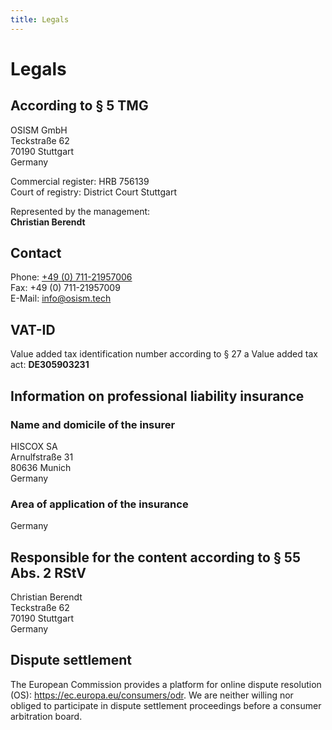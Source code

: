```yaml
---
title: Legals
---
```


# Legals

## According to § 5 TMG

OSISM GmbH<br />
Teckstraße 62<br />
70190 Stuttgart<br />
Germany<br />

Commercial register: HRB 756139<br />
Court of registry: District Court Stuttgart

Represented by the management:<br />
**Christian Berendt**

## Contact

Phone: [+49 (0) 711-21957006](tel:+4971121957006)<br />
Fax: +49 (0) 711-21957009<br />
E-Mail: <info@osism.tech>

## VAT-ID

Value added tax identification number according to § 27 a Value added tax act: **DE305903231**

## Information on professional liability insurance

### Name and domicile of the insurer
HISCOX SA<br />
Arnulfstraße 31<br />
80636 Munich<br />
Germany

### Area of application of the insurance
Germany

## Responsible for the content according to § 55 Abs. 2 RStV

Christian Berendt<br />
Teckstraße 62<br />
70190 Stuttgart<br />
Germany

## Dispute settlement

The European Commission provides a platform for online dispute resolution (OS): <https://ec.europa.eu/consumers/odr>. We are neither willing nor obliged to participate in dispute settlement proceedings before a consumer arbitration board.
